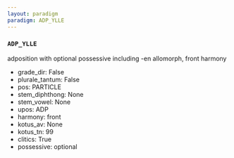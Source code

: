 ```yaml
---
layout: paradigm
paradigm: ADP_YLLE
---
```

### ` ADP_YLLE `

adposition with optional possessive including -en allomorph, front harmony
* grade_dir: False
* plurale_tantum: False
* pos: PARTICLE
* stem_diphthong: None
* stem_vowel: None
* upos: ADP
* harmony: front
* kotus_av: None
* kotus_tn: 99
* clitics: True
* possessive: optional
